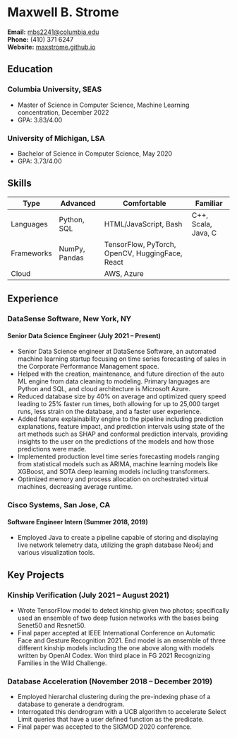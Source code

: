 # Maxwell B. Strome
**Email:** mbs2241@columbia.edu  
**Phone:** (410) 371 6247  
**Website:** [maxstrome.github.io](https://maxstrome.github.io)

## Education
### Columbia University, SEAS
 - Master of Science in Computer Science, Machine Learning concentration, December 2022
 - GPA: 3.83/4.00

### University of Michigan, LSA
 - Bachelor of Science in Computer Science, May 2020
 - GPA: 3.73/4.00

## Skills

Type | Advanced | Comfortable | Familiar
--- | --- | --- | ---
Languages | Python, SQL | HTML/JavaScript, Bash | C++, Scala, Java, C
Frameworks | NumPy, Pandas | TensorFlow, PyTorch, OpenCV, HuggingFace, React | 
Cloud |  | AWS, Azure | 

## Experience
### DataSense Software, New York, NY

#### Senior Data Science Engineer (July 2021 – Present)
- Senior Data Science engineer at DataSense Software, an automated machine learning startup focusing on time series forecasting of sales in the Corporate Performance Management space.
- Helped with the creation, maintenance, and future direction of the auto ML engine from data cleaning to modeling. Primary languages are Python and SQL, and cloud architecture is Microsoft Azure.
- Reduced database size by 40% on average and optimized query speed leading to 25% faster run times, both allowing for up to 25,000 target runs, less strain on the database, and a faster user experience.
- Added feature explainability engine to the pipeline including prediction explanations, feature impact, and prediction intervals using state of the art methods such as SHAP and conformal prediction intervals, providing insights to the user on the predictions of the models and how those predictions were made.
- Implemented production level time series forecasting models ranging from statistical models such as ARIMA, machine learning models like XGBoost, and SOTA deep learning models including transformers.
- Optimized memory and process allocation on orchestrated virtual machines, decreasing average runtime.

### Cisco Systems, San Jose, CA 

#### Software Engineer Intern (Summer 2018, 2019)
- Employed Java to create a pipeline capable of storing and displaying live network telemetry data, utilizing the graph database Neo4j and various visualization tools.

## Key Projects
### Kinship Verification (July 2021 – August 2021)
- Wrote TensorFlow model to detect kinship given two photos; specifically used an ensemble of two deep fusion networks with the bases being Senet50 and Resnet50.
- Final paper accepted at IEEE International Conference on Automatic Face and Gesture Recognition 2021. End model is an ensemble of three different kinship models including the one above along with models written by OpenAI Codex. Won third place in FG 2021 Recognizing Families in the Wild Challenge.

### Database Acceleration (November 2018 – December 2019)
- Employed hierarchal clustering during the pre-indexing phase of a database to generate a dendrogram.
- Interrogated this dendrogram with a UCB algorithm to accelerate Select Limit queries that have a user defined function as the predicate.
- Final paper was accepted to the SIGMOD 2020 conference.
